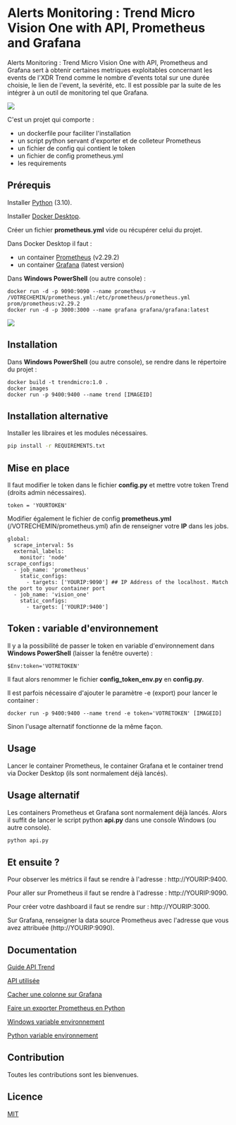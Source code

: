 # Alerts Monitoring : Trend Micro Vision One with API, Prometheus and Grafana

Alerts Monitoring : Trend Micro Vision One with API, Prometheus and Grafana sert à obtenir certaines metriques exploitables concernant les events de l'XDR Trend comme le nombre d'events total sur une durée choisie, le lien de l'event, la sevérité, etc. Il est possible par la suite de les intégrer à un outil de monitoring tel que Grafana. 

![](https://github.com/vandaref/trend-micro-vision-one-alert-monitoring/blob/main/grafana_dashboard.PNG)

C'est un projet qui comporte :
  - un dockerfile pour faciliter l'installation
  - un script python servant d'exporter et de colleteur Prometheus 
  - un fichier de config qui contient le token
  - un fichier de config prometheus.yml 
  - les requirements

## Prérequis
Installer [Python](https://apps.microsoft.com/store/detail/python-310/9PJPW5LDXLZ5) (3.10).

Installer [Docker Desktop](https://www.docker.com/products/docker-desktop/).

Créer un fichier **prometheus.yml** vide ou récupérer celui du projet.

Dans Docker Desktop il faut :
  - un container [Prometheus](https://prometheus.io/) (v2.29.2)
  - un container [Grafana](https://grafana.com/) (latest version)

Dans **Windows PowerShell** (ou autre console) :
```
docker run -d -p 9090:9090 --name prometheus -v /VOTRECHEMIN/prometheus.yml:/etc/prometheus/prometheus.yml prom/prometheus:v2.29.2
docker run -d -p 3000:3000 --name grafana grafana/grafana:latest
```
![](https://github.com/vandaref/trend-micro-vision-one-alert-monitoring/blob/main/docker_desktop.PNG)
## Installation 
Dans **Windows PowerShell** (ou autre console), se rendre dans le répertoire du projet :
```
docker build -t trendmicro:1.0 .
docker images 
docker run -p 9400:9400 --name trend [IMAGEID]
```

## Installation alternative
Installer les libraires et les modules nécessaires.

```bash
pip install -r REQUIREMENTS.txt
```

## Mise en place
Il faut modifier le token dans le fichier **config.py** et mettre votre token Trend (droits admin nécessaires).

`token = 'YOURTOKEN'`

Modifier également le fichier de config **prometheus.yml** (/VOTRECHEMIN/prometheus.yml) afin de renseigner votre **IP** dans les jobs. 

```
global:
  scrape_interval: 5s
  external_labels:
    monitor: 'node'
scrape_configs:
  - job_name: 'prometheus'
    static_configs:
      - targets: ['YOURIP:9090'] ## IP Address of the localhost. Match the port to your container port
  - job_name: 'vision_one'
    static_configs:
      - targets: ['YOURIP:9400']
```
## Token : variable d'environnement
Il y a la possibilité de passer le token en variable d'environnement dans **Windows PowerShell** (laisser la fenêtre ouverte) :
```
$Env:token='VOTRETOKEN'
``` 

Il faut alors renommer le fichier **config_token_env.py** en **config.py**.


Il est parfois nécessaire d'ajouter le paramètre -e (export) pour lancer le container : 

```
docker run -p 9400:9400 --name trend -e token='VOTRETOKEN' [IMAGEID]
```
Sinon l'usage alternatif fonctionne de la même façon.

## Usage 
Lancer le container Prometheus, le container Grafana et le container trend via Docker Desktop (ils sont normalement déjà lancés).

## Usage alternatif
Les containers Prometheus et Grafana sont normalement déjà lancés. Alors il suffit de lancer le script python **api.py** dans une console Windows (ou autre console).

```python
python api.py
```

## Et ensuite ?
Pour observer les métrics il faut se rendre à l'adresse : http://YOURIP:9400.

Pour aller sur Prometheus il faut se rendre à l'adresse : http://YOURIP:9090.

Pour créer votre dashboard il faut se rendre sur : http://YOURIP:3000.

Sur Grafana, renseigner la data source Prometheus avec l'adresse que vous avez attribuée (http://YOURIP:9090). 

## Documentation
[Guide API Trend](https://automation.trendmicro.com/xdr/Guides/First-Steps-Toward-Using-the-APIs)

[API utilisée](https://automation.trendmicro.com/xdr/api-beta)

[Cacher une colonne sur Grafana](https://community.grafana.com/t/hide-column-in-table-in-v8-0/49040/7)

[Faire un exporter Prometheus en Python](https://www.dadall.info/article643/comment-prendre-un-peu-de-python-pour-faire-un-exporter-prometheus)

[Windows variable environnement](https://learn.microsoft.com/en-us/powershell/module/microsoft.powershell.core/about/about_environment_variables?view=powershell-7.3)

[Python variable environnement](https://www.twilio.com/fr/blog/variables-environnement-python)
## Contribution

Toutes les contributions sont les bienvenues.

## Licence

[MIT](https://choosealicense.com/licenses/mit/)
